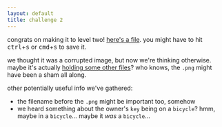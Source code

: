 ```yaml
---
layout: default
title: challenge 2
---
```


congrats on making it to level two! [here's a file](/files/vigenere.png). you might have to hit <kbd>ctrl</kbd>+<kbd>s</kbd> or <kbd>cmd</kbd>+<kbd>s</kbd> to save it.

we thought it was a corrupted image, but now we're thinking otherwise. maybe it's actually [holding some other files](https://en.wikipedia.org/wiki/ZIP_(file_format))? who knows, the `.png` might have been a sham all along.

other potentially useful info we've gathered:

- the filename before the `.png` might be important too, somehow
- we heard something about the owner's `key` being on a `bicycle`? hmm, maybe in a `bicycle`… maybe it *was* a `bicycle`…
